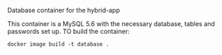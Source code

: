 Database container for the hybrid-app

This container is a MySQL 5.6 with the necessary database, tables and passwords set up. TO build the container:

```
docker image build -t database .
```
